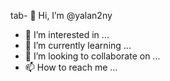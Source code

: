 tab- 👋 Hi, I’m @yalan2ny
- 👀 I’m interested in ...
- 🌱 I’m currently learning ...
- 💞️ I’m looking to collaborate on ...
- 📫 How to reach me ...

<!esc---
yalan2ny/yalan2ny is a ✨ special ✨ repository because its `README.md` (this file) appears on your GitHub profile.
You can click the Preview link to take a look at your changes.
-tab-->
